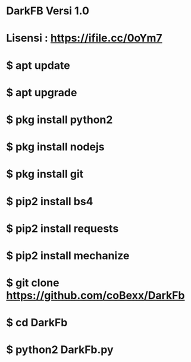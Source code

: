 # DarkFB Versi 1.0

# Lisensi : https://ifile.cc/0oYm7

# $ apt update
# $ apt upgrade
# $ pkg install python2
# $ pkg install nodejs
# $ pkg install git
# $ pip2 install bs4
# $ pip2 install requests
# $ pip2 install mechanize
# $ git clone https://github.com/coBexx/DarkFb
# $ cd DarkFb
# $ python2 DarkFb.py
